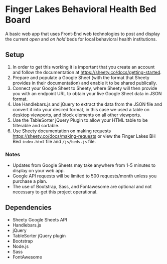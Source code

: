 # Finger Lakes Behavioral Health Bed Board
A basic web app that uses Front-End web technologies to post and display the current *open* and *on hold* beds for local behavioral health institutions. 

## Setup
1. In order to get this working it is important that you create an account and follow the documentation at https://sheety.co/docs/getting-started. 
1. Prepare and populate a Google Sheet (with the format that Sheety provides in their documentation) and enable it to be shared publically.
1. Connect your Google Sheet to Sheety, where Sheety will then provide you with an endpoint URL to obtain your live Google Sheet data in JSON format.
1. Use Handlebars.js and jQuery to extract the data from the JSON file and convert it into your desired format, in this case we used a table on desktop viewports, and block elements on all other viewports.
1. Use the TableSorter jQuery Plugin to allow your HTML table to be filterable and sortable.
1. Use Sheety documentation on making requests https://sheety.co/docs/making-requests or view the Finger Lakes BH Bed `index.html` file and `/js/beds.js` file.

### Notes
* Updates from Google Sheets may take anywhere from 1-5 minutes to display on your web app.
* Google API requests will be limited to 500 requests/month unless you purchase a plan.
* The use of Bootstrap, Sass, and Fontawesome are optional and not necessary to get this project operational. 

## Dependencies
* Sheety Google Sheets API
* Handlebars.js
* jQuery
* TableSorter jQuery plugin
* Bootstrap
* Node.js
* Sass
* FontAwesome

